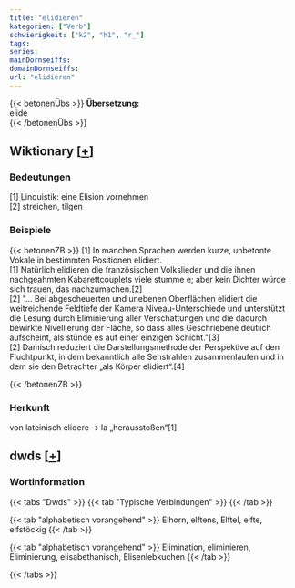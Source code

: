 ```yaml
---
title: "elidieren"
kategorien: ["Verb"]
schwierigkeit: ["k2", "h1", "r_"]
tags:
series:
mainDornseiffs:
domainDornseiffs:
url: "elidieren"
---
```


{{< betonenÜbs >}}
**Übersetzung:**  
elide  
{{< /betonenÜbs >}}

## Wiktionary [[+](https://de.wiktionary.org/wiki/elidieren)]

### Bedeutungen
[1] Linguistik:  eine Elision vornehmen  
[2] streichen, tilgen  

### Beispiele
{{< betonenZB >}}
[1] In manchen Sprachen werden kurze, unbetonte Vokale in bestimmten Positionen elidiert.  
[1] Natürlich elidieren die französischen Volkslieder und die ihnen nachgeahmten Kabarettcouplets viele stumme e; aber kein Dichter würde sich trauen, das nachzumachen.[2]  
[2] "… Bei abgescheuerten und unebenen Oberflächen elidiert die weitreichende Feldtiefe der Kamera Niveau-Unterschiede und unterstützt die Lesung durch Eliminierung aller Verschattungen und die dadurch bewirkte Nivellierung der Fläche, so dass alles Geschriebene deutlich aufscheint, als stünde es auf einer einzigen Schicht."[3]  
[2] Damisch reduziert die Darstellungsmethode der Perspektive auf den Fluchtpunkt, in dem bekanntlich alle Sehstrahlen zusammenlaufen und in dem sie den Betrachter „als Körper elidiert“.[4]  

{{< /betonenZB >}}
### Herkunft
von lateinisch elidere → la „herausstoßen“[1]  



## dwds [[+](https://www.dwds.de/wb/elidieren)]

### Wortinformation
{{< tabs "Dwds" >}}
{{< tab "Typische Verbindungen" >}}
{{< /tab >}}

{{< tab "alphabetisch vorangehend" >}}
Elhorn, elftens, Elftel, elfte, elfstöckig
{{< /tab >}}

{{< tab "alphabetisch vorangehend" >}}
Elimination, eliminieren, Eliminierung, elisabethanisch, Elisenlebkuchen
{{< /tab >}}

{{< /tabs >}}

